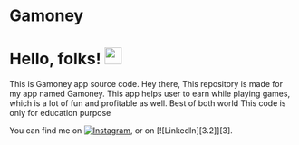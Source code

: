 # Gamoney
# Hello, folks! <img src="https://raw.githubusercontent.com/MartinHeinz/MartinHeinz/master/wave.gif" width="30px">
This is Gamoney app source code.
Hey there, This repository is made for my app named Gamoney.
This app helps user to earn while playing games, which is a lot of fun and profitable as well. Best of both world
This code is only for education purpose


You can find me on [![Instagram][1.2]][1], or on [![LinkedIn][3.2]][3].

<!-- Icons -->

[1.2]: https://imgur.com/gallery/yycZUmo (twitter icon without padding)
[2.2]: https://raw.githubusercontent.com/MartinHeinz/MartinHeinz/master/linkedin-3-16.png (LinkedIn icon without padding)

<!-- Links to your social media accounts -->

[1]: https://www.linkedin.com/in/siddharth-sharma-921986199/
[2]: https://www.instagram.com/siddhxrth.20/
